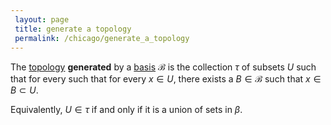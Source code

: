 ```yaml
---
 layout: page
 title: generate a topology
 permalink: /chicago/generate_a_topology
---
```

The [topology](https://mathgloss.github.io/MathGloss/topological_space) **generated**  by a [basis](https://mathgloss.github.io/MathGloss/topological_basis) $\mathcal B$ is the collection $\tau$ of subsets $U$ such that for every such that for every $x\in U$, there exists a $B\in \mathcal B$ such that $x\in B\subset U$.

Equivalently, $U\in \tau$ if and only if it is a union of sets in $\beta$. 